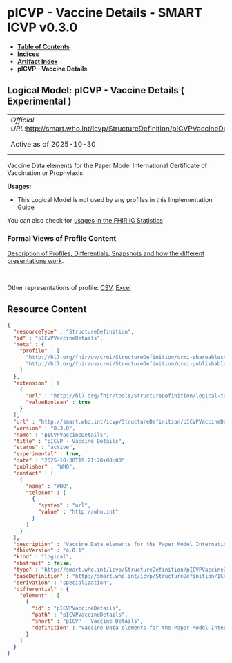 # pICVP - Vaccine Details - SMART ICVP v0.3.0

* [**Table of Contents**](toc.md)
* [**Indices**](indices.md)
* [**Artifact Index**](artifacts.md)
* **pICVP - Vaccine Details**

## Logical Model: pICVP - Vaccine Details ( Experimental ) 

| | |
| :--- | :--- |
| *Official URL*:http://smart.who.int/icvp/StructureDefinition/pICVPVaccineDetails | *Version*:0.3.0 |
| Active as of 2025-10-30 | *Computable Name*:pICVPVaccineDetails |

 
Vaccine Data elements for the Paper Model International Certificate of Vaccination or Prophylaxis. 

**Usages:**

* This Logical Model is not used by any profiles in this Implementation Guide

You can also check for [usages in the FHIR IG Statistics](https://packages2.fhir.org/xig/smart.who.int.icvp|current/StructureDefinition/pICVPVaccineDetails)

### Formal Views of Profile Content

 [Description of Profiles, Differentials, Snapshots and how the different presentations work](http://build.fhir.org/ig/FHIR/ig-guidance/readingIgs.html#structure-definitions). 

 

Other representations of profile: [CSV](StructureDefinition-pICVPVaccineDetails.csv), [Excel](StructureDefinition-pICVPVaccineDetails.xlsx) 



## Resource Content

```json
{
  "resourceType" : "StructureDefinition",
  "id" : "pICVPVaccineDetails",
  "meta" : {
    "profile" : [
      "http://hl7.org/fhir/uv/crmi/StructureDefinition/crmi-shareablestructuredefinition",
      "http://hl7.org/fhir/uv/crmi/StructureDefinition/crmi-publishablestructuredefinition"
    ]
  },
  "extension" : [
    {
      "url" : "http://hl7.org/fhir/tools/StructureDefinition/logical-target",
      "valueBoolean" : true
    }
  ],
  "url" : "http://smart.who.int/icvp/StructureDefinition/pICVPVaccineDetails",
  "version" : "0.3.0",
  "name" : "pICVPVaccineDetails",
  "title" : "pICVP - Vaccine Details",
  "status" : "active",
  "experimental" : true,
  "date" : "2025-10-30T19:21:20+00:00",
  "publisher" : "WHO",
  "contact" : [
    {
      "name" : "WHO",
      "telecom" : [
        {
          "system" : "url",
          "value" : "http://who.int"
        }
      ]
    }
  ],
  "description" : "Vaccine Data elements for the Paper Model International Certificate of Vaccination or Prophylaxis.",
  "fhirVersion" : "4.0.1",
  "kind" : "logical",
  "abstract" : false,
  "type" : "http://smart.who.int/icvp/StructureDefinition/pICVPVaccineDetails",
  "baseDefinition" : "http://smart.who.int/icvp/StructureDefinition/ICVPVaccineDetails",
  "derivation" : "specialization",
  "differential" : {
    "element" : [
      {
        "id" : "pICVPVaccineDetails",
        "path" : "pICVPVaccineDetails",
        "short" : "pICVP - Vaccine Details",
        "definition" : "Vaccine Data elements for the Paper Model International Certificate of Vaccination or Prophylaxis."
      }
    ]
  }
}

```
